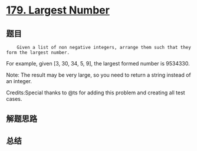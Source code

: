 # [179. Largest Number](https://leetcode.com/problems/largest-number/)

## 题目

        Given a list of non negative integers, arrange them such that they form the largest number.

For example, given [3, 30, 34, 5, 9], the largest formed number is 9534330.

Note: The result may be very large, so you need to return a string instead of an integer.

Credits:Special thanks to @ts for adding this problem and creating all test cases.
      

## 解题思路


## 总结


